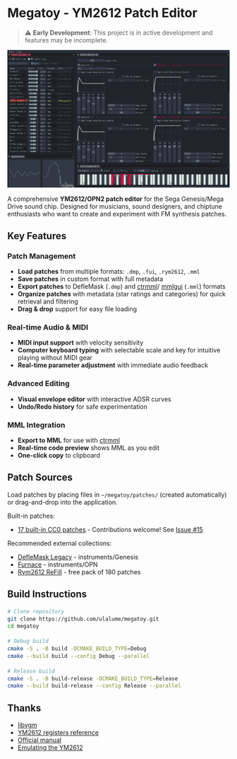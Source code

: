 # Megatoy - YM2612 Patch Editor

> ⚠️ **Early Development**: This project is in active development and features may be incomplete.

![Screenshot](https://raw.githubusercontent.com/ulalume/megatoy/main/docs/screenshot.png)

A comprehensive **YM2612/OPN2 patch editor** for the Sega Genesis/Mega Drive sound chip. Designed for musicians, sound designers, and chiptune enthusiasts who want to create and experiment with FM synthesis patches.

## Key Features

### Patch Management

- **Load patches** from multiple formats: `.dmp`, `.fui`, `.rym2612`, `.mml`
- **Save patches** in custom format with full metadata
- **Export patches** to DefleMask (`.dmp`) and [ctrmml](https://github.com/superctr/ctrmml)/ [mmlgui](https://github.com/superctr/mmlgui) (`.mml`) formats
- **Organize patches** with metadata (star ratings and categories) for quick retrieval and filtering
- **Drag & drop** support for easy file loading

### Real-time Audio & MIDI

- **MIDI input support** with velocity sensitivity
- **Computer keyboard typing** with selectable scale and key for intuitive playing without MIDI gear
- **Real-time parameter adjustment** with immediate audio feedback

### Advanced Editing

- **Visual envelope editor** with interactive ADSR curves
- **Undo/Redo history** for safe experimentation

### MML Integration

- **Export to MML** for use with [ctrmml](https://github.com/superctr/ctrmml)
- **Real-time code preview** shows MML as you edit
- **One-click copy** to clipboard

## Patch Sources

Load patches by placing files in `~/megatoy/patches/` (created automatically) or drag-and-drop into the application.

Built-in patches:

- [17 built-in CC0 patches](https://github.com/ulalume/megatoy/tree/main/assets/presets) - Contributions welcome! See [Issue #15](https://github.com/ulalume/megatoy/issues/15)

Recommended external collections:

- [DefleMask Legacy](https://www.deflemask.com/get_legacy/) - instruments/Genesis
- [Furnace](https://github.com/tildearrow/furnace) - instruments/OPN
- [Rym2612 ReFill](https://www.inphonik.com/press/press-release-rym2612-refill/) - free pack of 180 patches

## Build Instructions

```bash
# Clone repository
git clone https://github.com/ulalume/megatoy.git
cd megatoy

# Debug build
cmake -S . -B build -DCMAKE_BUILD_TYPE=Debug
cmake --build build --config Debug --parallel

# Release build
cmake -S . -B build-release -DCMAKE_BUILD_TYPE=Release
cmake --build build-release --config Release --parallel
```

## Thanks

- [libvgm](https://github.com/ValleyBell/libvgm/)
- [YM2612 registers reference](https://plutiedev.com/ym2612-registers)
- [Official manual](https://segaretro.org/images/e/ef/YM2612_manual.pdf)
- [Emulating the YM2612](https://jsgroth.dev/blog/posts/emulating-ym2612-part-1/)
